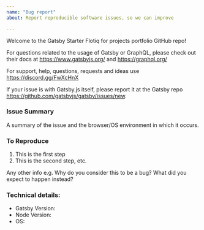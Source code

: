 ```yaml
---
name: "Bug report"
about: Report reproducible software issues, so we can improve

---
```


Welcome to the Gatsby Starter Flotiq for projects portfolio GitHub repo!

For questions related to the usage of Gatsby or GraphQL, please check out their docs at https://www.gatsbyjs.org/ and https://graphql.org/

For support, help, questions, requests and ideas use https://discord.gg/FwXcHnX

If your issue is with Gatsby.js itself, please report it at the Gatsby repo https://github.com/gatsbyjs/gatsby/issues/new.

### Issue Summary

A summary of the issue and the browser/OS environment in which it occurs.

### To Reproduce

1. This is the first step
2. This is the second step, etc.

Any other info e.g. Why do you consider this to be a bug? What did you expect to happen instead?

### Technical details:

* Gatsby Version:
* Node Version:
* OS:
